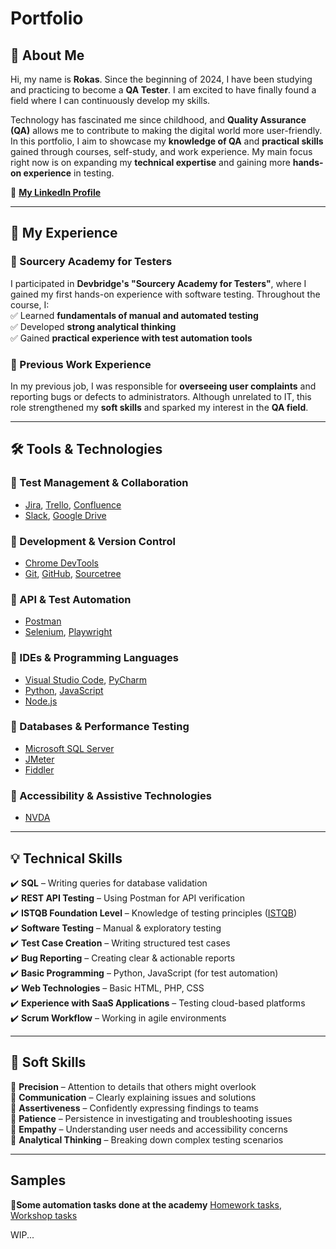 #  Portfolio

## 👋 About Me  
Hi, my name is **Rokas**. Since the beginning of 2024, I have been studying and practicing to become a **QA Tester**. I am excited to have finally found a field where I can continuously develop my skills.  

Technology has fascinated me since childhood, and **Quality Assurance (QA)** allows me to contribute to making the digital world more user-friendly. In this portfolio, I aim to showcase my **knowledge of QA** and **practical skills** gained through courses, self-study, and work experience. My main focus right now is on expanding my **technical expertise** and gaining more **hands-on experience** in testing.  

🔗 **[My LinkedIn Profile](https://www.linkedin.com/in/rokas-ambrazaitis-425a7b296/)**  

---

## 💼 My Experience  

### 📌 Sourcery Academy for Testers  
I participated in **Devbridge's "Sourcery Academy for Testers"**, where I gained my first hands-on experience with software testing. Throughout the course, I:  
✅ Learned **fundamentals of manual and automated testing**  
✅ Developed **strong analytical thinking**  
✅ Gained **practical experience with test automation tools**  

### 🏢 Previous Work Experience  
In my previous job, I was responsible for **overseeing user complaints** and reporting bugs or defects to administrators. Although unrelated to IT, this role strengthened my **soft skills** and sparked my interest in the **QA field**.  

---

## 🛠️ Tools & Technologies  

### 🔹 Test Management & Collaboration  
- [Jira](https://www.atlassian.com/pl/software/jira), [Trello](https://trello.com/pl/tour), [Confluence](https://www.atlassian.com/software/confluence)  
- [Slack](https://slack.com/), [Google Drive](https://www.google.com/intl/pl_pl/drive/)  

### 🔹 Development & Version Control  
- [Chrome DevTools](https://developer.chrome.com/docs/devtools/)  
- [Git](https://git-scm.com/), [GitHub](https://github.com/), [Sourcetree](https://www.sourcetreeapp.com/)  

### 🔹 API & Test Automation  
- [Postman](https://www.postman.com/)  
- [Selenium](https://www.selenium.dev/), [Playwright](https://playwright.dev/)  

### 🔹 IDEs & Programming Languages  
- [Visual Studio Code](https://code.visualstudio.com/), [PyCharm](https://www.jetbrains.com/pycharm/)  
- [Python](https://www.python.org/), [JavaScript](https://www.javascript.com/)  
- [Node.js](https://nodejs.org/en)  

### 🔹 Databases & Performance Testing  
- [Microsoft SQL Server](https://www.microsoft.com/en-us/sql-server)  
- [JMeter](https://jmeter.apache.org/)  
- [Fiddler](https://www.telerik.com/fiddler_)  

### 🔹 Accessibility & Assistive Technologies  
- [NVDA](https://www.nvaccess.org/download/)  

---

## 💡 Technical Skills  

✔️ **SQL** – Writing queries for database validation  
✔️ **REST API Testing** – Using Postman for API verification  
✔️ **ISTQB Foundation Level** – Knowledge of testing principles ([ISTQB](https://sjsi.org/ist-qb/do-pobrania/))  
✔️ **Software Testing** – Manual & exploratory testing  
✔️ **Test Case Creation** – Writing structured test cases  
✔️ **Bug Reporting** – Creating clear & actionable reports  
✔️ **Basic Programming** – Python, JavaScript (for test automation)  
✔️ **Web Technologies** – Basic HTML, PHP, CSS  
✔️ **Experience with SaaS Applications** – Testing cloud-based platforms  
✔️ **Scrum Workflow** – Working in agile environments  

---

## 🤝 Soft Skills  

🔹 **Precision** – Attention to details that others might overlook  
🔹 **Communication** – Clearly explaining issues and solutions  
🔹 **Assertiveness** – Confidently expressing findings to teams  
🔹 **Patience** – Persistence in investigating and troubleshooting issues  
🔹 **Empathy** – Understanding user needs and accessibility concerns  
🔹 **Analytical Thinking** – Breaking down complex testing scenarios  

---

## Samples

🔹**Some automation tasks done at the academy**
[Homework tasks](https://github.com/Tuteez/sft24-automation/tree/Kaunas/homeworkk-Rokas-Ambrazaitis), [Workshop tasks](https://github.com/Tuteez/sft24-automation/tree/Kaunas/workshop-Rokas-Ambrazaitis)

WIP...
